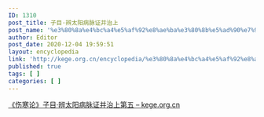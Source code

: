 ```yaml
---
ID: 1310
post_title: 子目·辨太阳病脉证并治上
post_name: '%e3%80%8a%e4%bc%a4%e5%af%92%e8%ae%ba%e3%80%8b%e5%ad%90%e7%9b%ae%c2%b7%e8%be%a8%e5%a4%aa%e9%98%b3%e7%97%85%e8%84%89%e8%af%81%e5%b9%b6%e6%b2%bb%e4%b8%8a'
author: Editor
post_date: 2020-12-04 19:59:51
layout: encyclopedia
link: 'http://kege.org.cn/encyclopedia/%e3%80%8a%e4%bc%a4%e5%af%92%e8%ae%ba%e3%80%8b%e5%ad%90%e7%9b%ae%c2%b7%e8%be%a8%e5%a4%aa%e9%98%b3%e7%97%85%e8%84%89%e8%af%81%e5%b9%b6%e6%b2%bb%e4%b8%8a'
published: true
tags: [ ]
categories: [ ]
---
```

<!-- wp:paragraph -->
<p><a href="http://kege.org.cn/1133">《伤寒论》子目·辨太阳病脉证并治上第五 – kege.org.cn</a></p>
<!-- /wp:paragraph -->